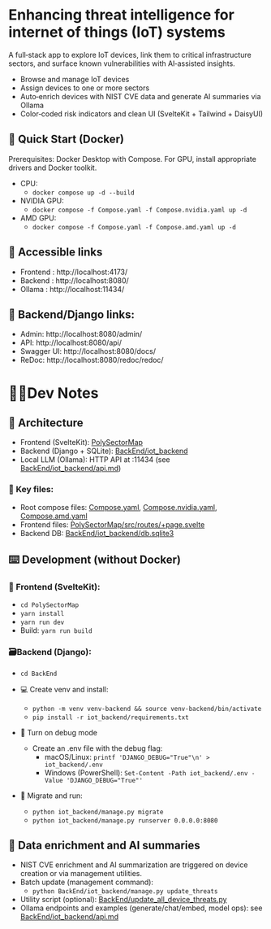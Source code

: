 # Enhancing threat intelligence for internet of things (IoT) systems

A full‑stack app to explore IoT devices, link them to critical infrastructure sectors, and surface known vulnerabilities with AI‑assisted insights.

-   Browse and manage IoT devices
-   Assign devices to one or more sectors
-   Auto‑enrich devices with NIST CVE data and generate AI summaries via Ollama
-   Color‑coded risk indicators and clean UI (SvelteKit + Tailwind + DaisyUI)

## 🐳 Quick Start ­(Docker)

Prerequisites: Docker Desktop with Compose. For GPU, install appropriate drivers and Docker toolkit.

-   CPU:
    -   `docker compose up -d --build`
-   NVIDIA GPU:
    -   `docker compose -f Compose.yaml -f Compose.nvidia.yaml up -d`
-   AMD GPU:
    -   `docker compose -f Compose.yaml -f Compose.amd.yaml up -d`

## 📂 Accessible links

-   Frontend : http://localhost:4173/
-   Backend : http://localhost:8080/
-   Ollama : http://localhost:11434/

## 💾 Backend/Django links:

- Admin:  http://localhost:8080/admin/
- API:    http://localhost:8080/api/
- Swagger UI: http://localhost:8080/docs/
- ReDoc:  http://localhost:8080/redoc/redoc/

# 🧑‍💻Dev Notes

## 🌳 Architecture

-   Frontend (SvelteKit): [PolySectorMap](PolySectorMap/README.md)
-   Backend (Django + SQLite): [BackEnd/iot_backend](BackEnd/iot_backend)
-   Local LLM (Ollama): HTTP API at :11434 (see [BackEnd/iot_backend/api.md](BackEnd/iot_backend/api.md))

### 📜 Key files:

-   Root compose files: [Compose.yaml](Compose.yaml), [Compose.nvidia.yaml](Compose.nvidia.yaml), [Compose.amd.yaml](Compose.amd.yaml)
-   Frontend files: [PolySectorMap/src/routes/+page.svelte](PolySectorMap/src/routes/+page.svelte)
-   Backend DB: [BackEnd/iot_backend/db.sqlite3](BackEnd/iot_backend/db.sqlite3)

## ⌨️ Development (without Docker)

### 📱 Frontend (SvelteKit):
- `cd PolySectorMap`
- `yarn install`
- `yarn run dev`
- Build: `yarn run build`

### 🗃️Backend (Django):
- `cd BackEnd`
- 💻 Create venv and install:
  - `python -m venv venv-backend && source venv-backend/bin/activate`
  - `pip install -r iot_backend/requirements.txt`
- 🐛 Turn on debug mode
    - Create an .env file with the debug flag:
        - macOS/Linux: `printf 'DJANGO_DEBUG="True"\n' > iot_backend/.env`
        - Windows (PowerShell): `Set-Content -Path iot_backend/.env -Value 'DJANGO_DEBUG="True"'`

- 🚀 Migrate and run:
  - `python iot_backend/manage.py migrate`
  - `python iot_backend/manage.py runserver 0.0.0.0:8080`

## 🤖 Data enrichment and AI summaries

- NIST CVE enrichment and AI summarization are triggered on device creation or via management utilities.
- Batch update (management command):
  - `python BackEnd/iot_backend/manage.py update_threats`
- Utility script (optional): [BackEnd/update_all_device_threats.py](BackEnd/update_all_device_threats.py)
- Ollama endpoints and examples (generate/chat/embed, model ops): see [BackEnd/iot_backend/api.md](BackEnd/iot_backend/api.md)
